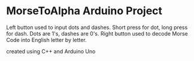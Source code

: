 # MorseToAlpha Arduino Project 
Left button used to input dots and dashes.
Short press for dot, long press for dash.
Dots are 1's, dashes are 0's.
Right button used to decode Morse Code into English letter by letter.

created using C++ and Arduino Uno
